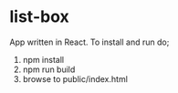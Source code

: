 # list-box

App written in React.  To install and run do;

1. npm install
1. npm run build
1. browse to public/index.html